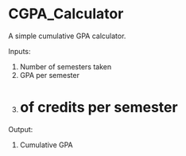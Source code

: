 # CGPA_Calculator
A simple cumulative GPA calculator.

Inputs:
1. Number of semesters taken
2. GPA per semester
3. # of credits per semester

Output:
1. Cumulative GPA
